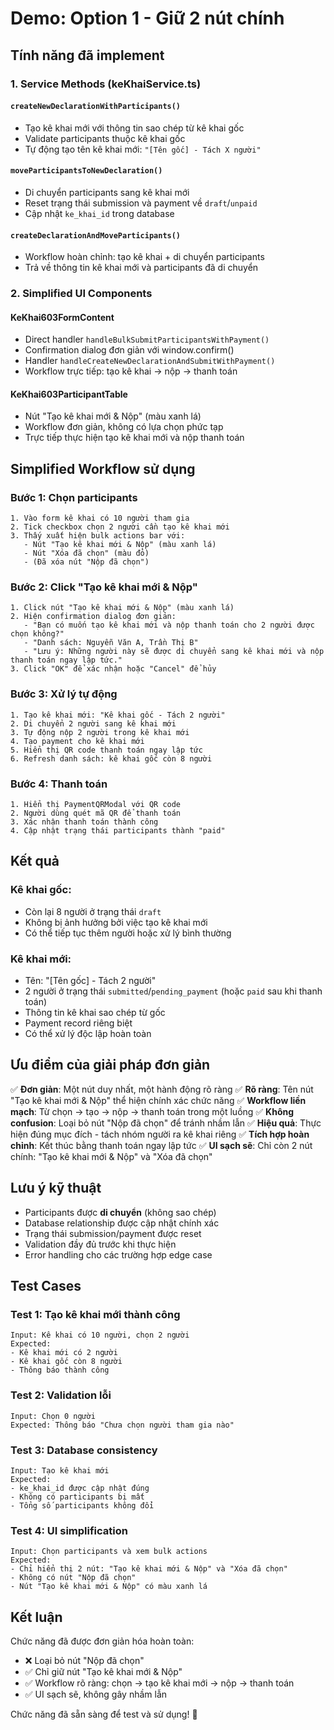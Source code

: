 # Demo: Option 1 - Giữ 2 nút chính

## **Tính năng đã implement**

### **1. Service Methods (keKhaiService.ts)**

#### `createNewDeclarationWithParticipants()`
- Tạo kê khai mới với thông tin sao chép từ kê khai gốc
- Validate participants thuộc kê khai gốc
- Tự động tạo tên kê khai mới: `"[Tên gốc] - Tách X người"`

#### `moveParticipantsToNewDeclaration()`
- Di chuyển participants sang kê khai mới
- Reset trạng thái submission và payment về `draft`/`unpaid`
- Cập nhật `ke_khai_id` trong database

#### `createDeclarationAndMoveParticipants()`
- Workflow hoàn chỉnh: tạo kê khai + di chuyển participants
- Trả về thông tin kê khai mới và participants đã di chuyển

### **2. Simplified UI Components**

#### **KeKhai603FormContent**
- Direct handler `handleBulkSubmitParticipantsWithPayment()`
- Confirmation dialog đơn giản với window.confirm()
- Handler `handleCreateNewDeclarationAndSubmitWithPayment()`
- Workflow trực tiếp: tạo kê khai → nộp → thanh toán

#### **KeKhai603ParticipantTable**
- Nút "Tạo kê khai mới & Nộp" (màu xanh lá)
- Workflow đơn giản, không có lựa chọn phức tạp
- Trực tiếp thực hiện tạo kê khai mới và nộp thanh toán

## **Simplified Workflow sử dụng**

### **Bước 1: Chọn participants**
```
1. Vào form kê khai có 10 người tham gia
2. Tick checkbox chọn 2 người cần tạo kê khai mới
3. Thấy xuất hiện bulk actions bar với:
   - Nút "Tạo kê khai mới & Nộp" (màu xanh lá)
   - Nút "Xóa đã chọn" (màu đỏ)
   - (Đã xóa nút "Nộp đã chọn")
```

### **Bước 2: Click "Tạo kê khai mới & Nộp"**
```
1. Click nút "Tạo kê khai mới & Nộp" (màu xanh lá)
2. Hiện confirmation dialog đơn giản:
   - "Bạn có muốn tạo kê khai mới và nộp thanh toán cho 2 người được chọn không?"
   - "Danh sách: Nguyễn Văn A, Trần Thị B"
   - "Lưu ý: Những người này sẽ được di chuyển sang kê khai mới và nộp thanh toán ngay lập tức."
3. Click "OK" để xác nhận hoặc "Cancel" để hủy
```

### **Bước 3: Xử lý tự động**
```
1. Tạo kê khai mới: "Kê khai gốc - Tách 2 người"
2. Di chuyển 2 người sang kê khai mới
3. Tự động nộp 2 người trong kê khai mới
4. Tạo payment cho kê khai mới
5. Hiển thị QR code thanh toán ngay lập tức
6. Refresh danh sách: kê khai gốc còn 8 người
```

### **Bước 4: Thanh toán**
```
1. Hiển thị PaymentQRModal với QR code
2. Người dùng quét mã QR để thanh toán
3. Xác nhận thanh toán thành công
4. Cập nhật trạng thái participants thành "paid"
```

## **Kết quả**

### **Kê khai gốc:**
- Còn lại 8 người ở trạng thái `draft`
- Không bị ảnh hưởng bởi việc tạo kê khai mới
- Có thể tiếp tục thêm người hoặc xử lý bình thường

### **Kê khai mới:**
- Tên: "[Tên gốc] - Tách 2 người"
- 2 người ở trạng thái `submitted`/`pending_payment` (hoặc `paid` sau khi thanh toán)
- Thông tin kê khai sao chép từ gốc
- Payment record riêng biệt
- Có thể xử lý độc lập hoàn toàn

## **Ưu điểm của giải pháp đơn giản**

✅ **Đơn giản**: Một nút duy nhất, một hành động rõ ràng
✅ **Rõ ràng**: Tên nút "Tạo kê khai mới & Nộp" thể hiện chính xác chức năng
✅ **Workflow liền mạch**: Từ chọn → tạo → nộp → thanh toán trong một luồng
✅ **Không confusion**: Loại bỏ nút "Nộp đã chọn" để tránh nhầm lẫn
✅ **Hiệu quả**: Thực hiện đúng mục đích - tách nhóm người ra kê khai riêng
✅ **Tích hợp hoàn chỉnh**: Kết thúc bằng thanh toán ngay lập tức
✅ **UI sạch sẽ**: Chỉ còn 2 nút chính: "Tạo kê khai mới & Nộp" và "Xóa đã chọn"

## **Lưu ý kỹ thuật**

- Participants được **di chuyển** (không sao chép)
- Database relationship được cập nhật chính xác
- Trạng thái submission/payment được reset
- Validation đầy đủ trước khi thực hiện
- Error handling cho các trường hợp edge case

## **Test Cases**

### **Test 1: Tạo kê khai mới thành công**
```
Input: Kê khai có 10 người, chọn 2 người
Expected: 
- Kê khai mới có 2 người
- Kê khai gốc còn 8 người
- Thông báo thành công
```

### **Test 2: Validation lỗi**
```
Input: Chọn 0 người
Expected: Thông báo "Chưa chọn người tham gia nào"
```

### **Test 3: Database consistency**
```
Input: Tạo kê khai mới
Expected:
- ke_khai_id được cập nhật đúng
- Không có participants bị mất
- Tổng số participants không đổi
```

### **Test 4: UI simplification**
```
Input: Chọn participants và xem bulk actions
Expected:
- Chỉ hiển thị 2 nút: "Tạo kê khai mới & Nộp" và "Xóa đã chọn"
- Không có nút "Nộp đã chọn"
- Nút "Tạo kê khai mới & Nộp" có màu xanh lá
```

## **Kết luận**

Chức năng đã được đơn giản hóa hoàn toàn:
- ❌ Loại bỏ nút "Nộp đã chọn"
- ✅ Chỉ giữ nút "Tạo kê khai mới & Nộp"
- ✅ Workflow rõ ràng: chọn → tạo kê khai mới → nộp → thanh toán
- ✅ UI sạch sẽ, không gây nhầm lẫn

Chức năng đã sẵn sàng để test và sử dụng! 🎉
